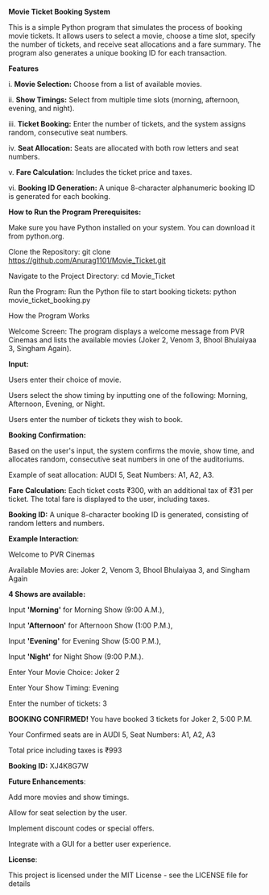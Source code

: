 **Movie Ticket Booking System**

This is a simple Python program that simulates the process of booking movie tickets. It allows users to select a movie, choose a time slot, specify the number of tickets, and receive seat allocations and a fare summary. The program also generates a unique booking ID for each transaction.

**Features**

i. **Movie Selection:** Choose from a list of available movies.

ii. **Show Timings:** Select from multiple time slots (morning, afternoon, evening, and night).

iii. **Ticket Booking:** Enter the number of tickets, and the system assigns random, consecutive seat numbers.

iv. **Seat Allocation:** Seats are allocated with both row letters and seat numbers.

v. **Fare Calculation:** Includes the ticket price and taxes.

vi. **Booking ID Generation:** A unique 8-character alphanumeric booking ID is generated for each booking.

**How to Run the Program
Prerequisites:**

Make sure you have Python installed on your system. You can download it from python.org.

Clone the Repository: git clone https://github.com/Anurag1101/Movie_Ticket.git

Navigate to the Project Directory: cd Movie_Ticket

Run the Program: Run the Python file to start booking tickets: python movie_ticket_booking.py

How the Program Works

Welcome Screen: The program displays a welcome message from PVR Cinemas and lists the available movies (Joker 2, Venom 3, Bhool Bhulaiyaa 3, Singham Again).

**Input:**

Users enter their choice of movie.

Users select the show timing by inputting one of the following: Morning, Afternoon, Evening, or Night.

Users enter the number of tickets they wish to book.

**Booking Confirmation:**

Based on the user's input, the system confirms the movie, show time, and allocates random, consecutive seat numbers in one of the auditoriums.

Example of seat allocation: AUDI 5, Seat Numbers: A1, A2, A3.

**Fare Calculation:** Each ticket costs ₹300, with an additional tax of ₹31 per ticket.
The total fare is displayed to the user, including taxes.

**Booking ID:** A unique 8-character booking ID is generated, consisting of random letters and numbers.

**Example Interaction**:

Welcome to PVR Cinemas

Available Movies are: Joker 2, Venom 3, Bhool Bhulaiyaa 3, and Singham Again

**4 Shows are available:**

 Input **'Morning'** for Morning Show (9:00 A.M.),
 
 Input **'Afternoon'** for Afternoon Show (1:00 P.M.),
 
 Input **'Evening'** for Evening Show (5:00 P.M.),
 
 Input **'Night'** for Night Show (9:00 P.M.).

Enter Your Movie Choice: Joker 2

Enter Your Show Timing: Evening

Enter the number of tickets: 3

**BOOKING CONFIRMED!** You have booked 3 tickets for Joker 2, 5:00 P.M.

Your Confirmed seats are in AUDI 5, Seat Numbers: A1, A2, A3

Total price including taxes is ₹993

**Booking ID:** XJ4K8G7W

**Future Enhancements**:

Add more movies and show timings.

Allow for seat selection by the user.

Implement discount codes or special offers.

Integrate with a GUI for a better user experience.

**License**:

This project is licensed under the MIT License - see the LICENSE file for details




